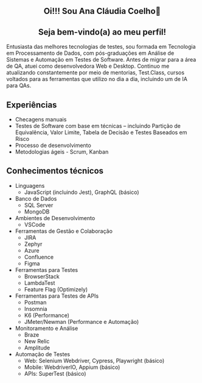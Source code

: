 ## <h2 align="center">Oi!!! Sou Ana Cláudia Coelho👋</h2>
<h2 align="center">Seja bem-vindo(a) ao meu perfil!</h2>

Entusiasta das melhores tecnologias de testes, sou formada em Tecnologia em Processamento de Dados, com pós-graduações em Análise de Sistemas e Automação em Testes de Software. Antes de migrar para a área de QA, atuei como desenvolvedora Web e Desktop. Continuo me atualizando constantemente por meio de mentorias, Test.Class, cursos voltados para as ferramentas que utilizo no dia a dia, incluindo um de IA para QAs.

## Experiências

* Checagens manuais
* Testes de Software com base em técnicas – incluindo Partição de Equivalência, Valor Limite, Tabela de Decisão e Testes Baseados em Risco
* Processo de desenvolvimento
* Metodologias ágeis - Scrum, Kanban

## Conhecimentos técnicos
* Linguagens
  * JavaScript (incluindo Jest), GraphQL (básico)
* Banco de Dados
  * SQL Server
  * MongoDB
* Ambientes de Desenvolvimento
  * VSCode 
* Ferramentas de Gestão e Colaboração
  * JIRA
  * Zephyr
  * Azure
  * Confluence
  * Figma
* Ferramentas para Testes
  * BrowserStack
  * LambdaTest
  * Feature Flag (Optimizely)
* Ferramentas para Testes de APIs
  * Postman
  * Insomnia
  * K6 (Performance)
  * JMeter/Newman (Performance e Automação)
* Monitoramento e Análise
  * Braze
  * New Relic
  * Amplitude
* Automação de Testes
  * Web: Selenium Webdriver, Cypress, Playwright (básico)
  * Mobile: WebdriverIO, Appium (básico)
  * APIs: SuperTest (básico)








